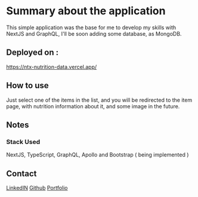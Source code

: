 # Summary about the application

This simple application was the base for me to develop my skills with NextJS and GraphQL, I'll be soon adding some database, as MongoDB.

## Deployed on :

https://ntx-nutrition-data.vercel.app/

## How to use

Just select one of the items in the list, and you will be redirected to the item page, with nutrition information about it, and some image in the future.

## Notes

### Stack Used

NextJS, TypeScript, GraphQL, Apollo and Bootstrap ( being implemented )

## Contact

[LinkedIN](	 https://linkedin.com/in/nicholasthiago )
[Github]( 	 https://github.com/nicholasthiago		)
[Portfolio]( https://nicholasthiago.github.io		)